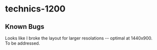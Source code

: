 # technics-1200

## Known Bugs

Looks like I broke the layout for larger resolations -- optimal at 1440x900. To be addressed.

